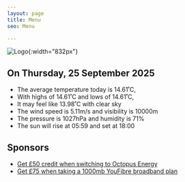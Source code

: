 ```yaml
---
layout: page
title: Menu
seo: Menu

---
```


![Logo](/images/logo.jpg){:width="832px"}

<!-- weather_marker starts -->
## On Thursday, 25 September 2025

- The average temperature today is 14.61˚C,
- With highs of 14.61˚C and lows of 14.61˚C,
- It may feel like 13.98˚C with clear sky
- The wind speed is 5.11m/s and visibility is 10000m
- The pressure is 1027hPa and humidity is 71%
- The sun will rise at 05:59 and set at 18:00

<!-- weather_marker ends -->

## Sponsors

- [Get £50 credit when switching to Octopus Energy](https://bit.ly/3oD1nnS)
- [Get £75 when taking a 1000mb YouFibre broadband plan](https://aklam.io/91zWhU?)
